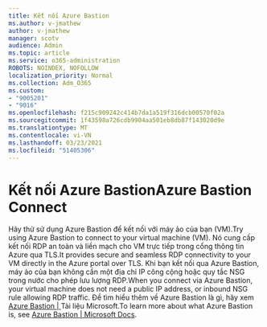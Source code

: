 ```yaml
---
title: Kết nối Azure Bastion
ms.author: v-jmathew
author: v-jmathew
manager: scotv
audience: Admin
ms.topic: article
ms.service: o365-administration
ROBOTS: NOINDEX, NOFOLLOW
localization_priority: Normal
ms.collection: Adm_O365
ms.custom:
- "9005201"
- "9016"
ms.openlocfilehash: f215c909242c414b7da1a519f316dcb00570f02a
ms.sourcegitcommit: 1f43598a726cdb9904aa501eb8db87f143020d9e
ms.translationtype: MT
ms.contentlocale: vi-VN
ms.lasthandoff: 03/23/2021
ms.locfileid: "51405306"
---
```

# <a name="azure-bastion-connect"></a><span data-ttu-id="4ab06-102">Kết nối Azure Bastion</span><span class="sxs-lookup"><span data-stu-id="4ab06-102">Azure Bastion Connect</span></span>

<span data-ttu-id="4ab06-103">Hãy thử sử dụng Azure Bastion để kết nối với máy ảo của bạn (VM).</span><span class="sxs-lookup"><span data-stu-id="4ab06-103">Try using Azure Bastion to connect to your virtual machine (VM).</span></span> <span data-ttu-id="4ab06-104">Nó cung cấp kết nối RDP an toàn và liền mạch cho VM trực tiếp trong cổng thông tin Azure qua TLS.</span><span class="sxs-lookup"><span data-stu-id="4ab06-104">It provides secure and seamless RDP connectivity to your VM directly in the Azure portal over TLS.</span></span> <span data-ttu-id="4ab06-105">Khi bạn kết nối qua Azure Bastion, máy ảo của bạn không cần một địa chỉ IP công cộng hoặc quy tắc NSG trong nước cho phép lưu lượng RDP.</span><span class="sxs-lookup"><span data-stu-id="4ab06-105">When you connect via Azure Bastion, your virtual machine does not need a public IP address, or inbound NSG rule allowing RDP traffic.</span></span> <span data-ttu-id="4ab06-106">Để tìm hiểu thêm về Azure Bastion là gì, hãy xem [Azure Bastion | ](https://docs.microsoft.com/azure/bastion/bastion-overview)Tài liệu Microsoft.</span><span class="sxs-lookup"><span data-stu-id="4ab06-106">To learn more about what Azure Bastion is, see [Azure Bastion | Microsoft Docs](https://docs.microsoft.com/azure/bastion/bastion-overview).</span></span>
